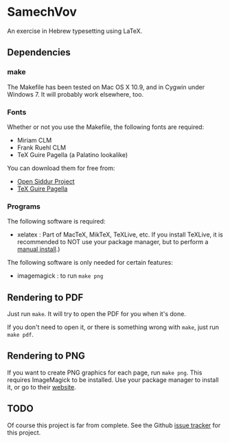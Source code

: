 SamechVov
=========

An exercise in Hebrew typesetting using LaTeX.

Dependencies
------------
### make
The Makefile has been tested on Mac OS X 10.9, and in Cygwin under Windows 7. It will probably work elsewhere, too.

### Fonts
Whether or not you use the Makefile, the following fonts are required:
* Miriam CLM
* Frank Ruehl CLM
* TeX Guire Pagella (a Palatino lookalike)

You can download them for free from:
* [Open Siddur Project](http://opensiddur.org/tools/fonts/)
* [TeX Guire Pagella](http://www.gust.org.pl/projects/e-foundry/tex-gyre/pagella)

### Programs
The following software is required:
* xelatex
: Part of MacTeX, MikTeX, TeXLive, etc. If you install TeXLive, it is recommended to NOT use your package manager, but to perform a [manual install](https://www.tug.org/texlive/acquire-netinstall.html).)

The following software is only needed for certain features:
* imagemagick
: to run `make png`

Rendering to PDF
----------------
Just run `make`. It will try to open the PDF for you when it's done.

If you don't need to open it, or there is something wrong with `make`, just run `make pdf`.

Rendering to PNG
----------------
If you want to create PNG graphics for each page, run `make png`. This requires ImageMagick to be installed. Use your package manager to install it, or go to their [website](http://www.imagemagick.org/).

TODO
----
Of course this project is far from complete. See the Github [issue tracker](https://github.com/chaimleib/SamechVov/issues) for this project.
